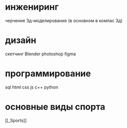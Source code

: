 # инжениринг 
черчение
3д-моделирование (в основном в компас 3д)

# дизайн
скетчинг
Blender
photoshop
figma

# программирование
sql
html
css
js
c++
python

# основные виды спорта
[[_Sports]]